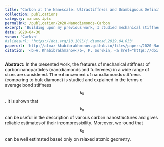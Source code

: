 ```yaml
---
title: "Carbon at the Nanoscale: Ultrastiffness and Unambiguous Definition of Incompressibility"
collection: publications
category: manuscripts
permalink: /publication/2020-Nanodiamonds-Carbon
excerpt: 'Building upon my previous work, I studied mechanical stiffness of nanodiamonds in detail via DFT simulations. The main outcome is that nanodiamonds can exhibit stiffness superior to bulk diamond depending on their shape and size. Furthermore, we formulated an unambigous way to characterize the incompressibility of finite nanoobjects through <i>average bond stiffness</i>. Unlike conventional elastic moduli, this quantity does not depend on volume, which is ill-defined at nanoscale.'
date: 2020-04-30
venue: 'Carbon'
#slidesurl: 'https://doi.org/10.1016/j.diamond.2019.04.033'
paperurl: 'http://almaz-khabibrakhmanov.github.io/files/papers/2020-Nanodiamonds-Carbon.pdf'
citation: '<b>A. Khabibrakhmanov</b>, P. Sorokin, <a href="https://doi.org/10.1016/j.carbon.2019.12.071">Carbon at the Nanoscale: Ultrastiffness and Unambiguous Definition of Incompressibility</a>, <i>Carbon</i> <b>160</b>, 228-235 (2020).'
---
```

<b>Abstract:</b> In the presented work, the features of mechanical stiffness of carbon nanoparticles (nanodiamonds and fullerenes) in a wide range of sizes are considered. The enhancement of nanodiamonds stiffness (comparing to bulk diamond) is studied and explained in the terms of average bond stiffness $$k_0$$. It is shown that $$k_0$$ can be useful in the description of various carbon nanostructures and gives reliable estimates of their incompressibility. Moreover, we found that $$k_0$$ can be well estimated based only on relaxed atomic geometry.
